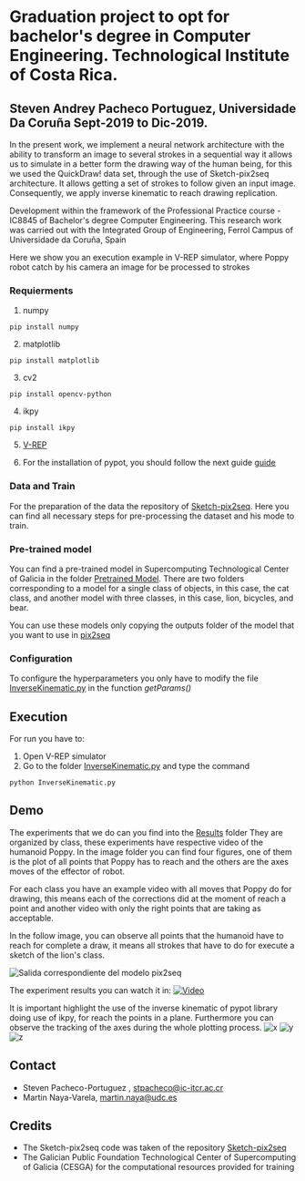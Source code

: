 # Graduation project to opt for bachelor's degree in Computer Engineering. Technological Institute of Costa Rica. 
## Steven Andrey Pacheco Portuguez, Universidade Da Coruña Sept-2019 to Dic-2019.
In the present work, we implement a neural network architecture with the ability to transform an image to several strokes in a sequential way it allows us to simulate in a better form the drawing way of the human being, for this we used the QuickDraw! data set, through the use of Sketch-pix2seq architecture. It allows getting a set of strokes to follow given an input image. Consequently, we apply inverse kinematic to reach drawing replication.

Development within the framework of the Professional Practice course - IC8845 of Bachelor's degree Computer Engineering. This research work was carried out with the Integrated Group of Engineering, Ferrol Campus of Universidade da Coruña, Spain

Here we show you an execution example in V-REP simulator, where Poppy robot catch by his camera an image for be processed to strokes

### Requierments
1. numpy
```
pip install numpy
```
2. matplotlib
```
pip install matplotlib
```
3. cv2
```
pip install opencv-python 
```
4. ikpy
```
pip install ikpy
```
5. [V-REP](./V-REP_PRO_EDU_V3_6_2_Ubuntu16_04)

6. For the installation of pypot, you should follow the next guide [guide](./Poppy/README.md)

### Data and Train
For the preparation of the data the repository of [Sketch-pix2seq](https://github.com/MarkMoHR/sketch-pix2seq). Here you can find all necessary steps for pre-processing the dataset and his mode to train.

### Pre-trained model
You can find a pre-trained model in Supercomputing Technological Center of Galicia in the folder [Pretrained Model](./InverseKinematic/code/Pretrained_model). There are two folders corresponding to a model for a single class of objects, in this case, the cat class, and another model with three classes, in this case, lion, bicycles, and bear.

You can use these models only copying the outputs folder of the model that you want to use in [pix2seq](./InverseKinematic/code/pix2seq)

### Configuration
To configure the hyperparameters you only have to modify the file [InverseKinematic.py](./InverseKinematic/code/InverseKinematic.py) in the function *getParams()*

## Execution
For run you have to:
1. Open V-REP simulator
2. Go to the folder [InverseKinematic.py](./InverseKinematic/code) and type the command
```
python InverseKinematic.py
 ```
 ## Demo
 The experiments that we do can you find into the [Results](./Results) folder They are organized by class, these experiments have respective video of the humanoid Poppy. In the image folder you can find four figures, one of them is the plot of all points that Poppy has to reach and the others are the axes moves of the effector of robot.

 For each class you have an example video with all moves that Poppy do for drawing, this means each of the corrections did at the moment of reach a point and another video with only the right points that are taking as acceptable. 

 In the follow image, you can observe all points that the humanoid have to reach for complete a draw, it means all strokes that have to do for execute a sketch of the lion's class.

 ![Salida correspondiente del modelo pix2seq](./Results/Lion_class/Experiment_1/images/figure_lion_1_1.png)

The experiment results you can watch it in:
[![Video](./Results/Lion_class/Experiment_1/video/caption.png)](https://youtu.be/_Hf7IB0OtLY)

It is important highlight the use of the inverse kinematic of pypot library doing use of ikpy, for reach the points in a plane. Furthermore you can observe the tracking of the axes during the whole plotting process.
![x](./Results/Lion_class/Experiment_1/images/figure_lion_1_2.png)
![y](./Results/Lion_class/Experiment_1/images/figure_lion_1_3.png)
![z](./Results/Lion_class/Experiment_1/images/figure_lion_1_4.png)
## Contact
- Steven Pacheco-Portuguez , stpacheco@ic-itcr.ac.cr
- Martin Naya-Varela, martin.naya@udc.es

## Credits
- The Sketch-pix2seq code was taken of the repository [Sketch-pix2seq](https://github.com/MarkMoHR/sketch-pix2seq)
- The Galician Public Foundation Technological Center of Supercomputing of Galicia (CESGA) for the computational resources provided for training